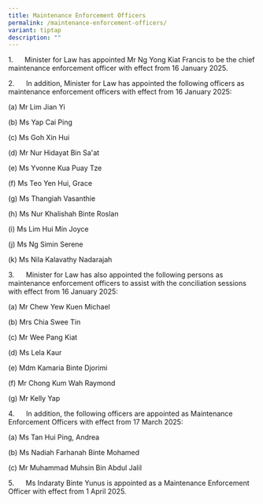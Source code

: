 ```yaml
---
title: Maintenance Enforcement Officers
permalink: /maintenance-enforcement-officers/
variant: tiptap
description: ""
---
```

<p>1.&nbsp;&nbsp;&nbsp;&nbsp;&nbsp; Minister for Law has appointed Mr Ng
Yong Kiat Francis to be the chief maintenance enforcement officer with
effect from 16 January 2025.</p>
<p></p>
<p>2.&nbsp;&nbsp;&nbsp;&nbsp;&nbsp; In addition, Minister for Law has appointed
the following officers as maintenance enforcement officers with effect
from 16 January 2025:</p>
<p></p>
<p>(a) Mr Lim Jian Yi</p>
<p>(b) Ms Yap Cai Ping</p>
<p>(c) Ms Goh Xin Hui</p>
<p>(d) Mr Nur Hidayat Bin Sa'at</p>
<p>(e) Ms Yvonne Kua Puay Tze</p>
<p>(f) Ms Teo Yen Hui, Grace</p>
<p>(g) Ms Thangiah Vasanthie</p>
<p>(h) Ms Nur Khalishah Binte Roslan</p>
<p>(i) Ms Lim Hui Min Joyce</p>
<p>(j) Ms Ng Simin Serene</p>
<p>(k) Ms Nila Kalavathy Nadarajah</p>
<p></p>
<p>3.&nbsp;&nbsp;&nbsp;&nbsp;&nbsp; Minister for Law has also appointed the
following persons as maintenance enforcement officers to assist with the
conciliation sessions with effect from 16 January 2025:</p>
<p></p>
<p>(a) Mr Chew Yew Kuen Michael</p>
<p>(b) Mrs Chia Swee Tin</p>
<p>(c) Mr Wee Pang Kiat</p>
<p>(d) Ms Lela Kaur</p>
<p>(e) Mdm Kamaria Binte Djorimi</p>
<p>(f) Mr Chong Kum Wah Raymond</p>
<p>(g) Mr Kelly Yap</p>
<p></p>
<p>4.&nbsp;&nbsp;&nbsp;&nbsp;&nbsp; In addition, the following officers are
appointed as Maintenance Enforcement Officers with effect from 17 March
2025:</p>
<p></p>
<p>(a) Ms Tan Hui Ping, Andrea</p>
<p>(b) Ms Nadiah Farhanah Binte Mohamed</p>
<p>(c) Mr Muhammad Muhsin Bin Abdul Jalil</p>
<p></p>
<p>5.&nbsp;&nbsp;&nbsp;&nbsp;&nbsp; Ms Indaraty Binte Yunus is appointed
as a Maintenance Enforcement Officer with effect from 1 April 2025.</p>
<p></p>